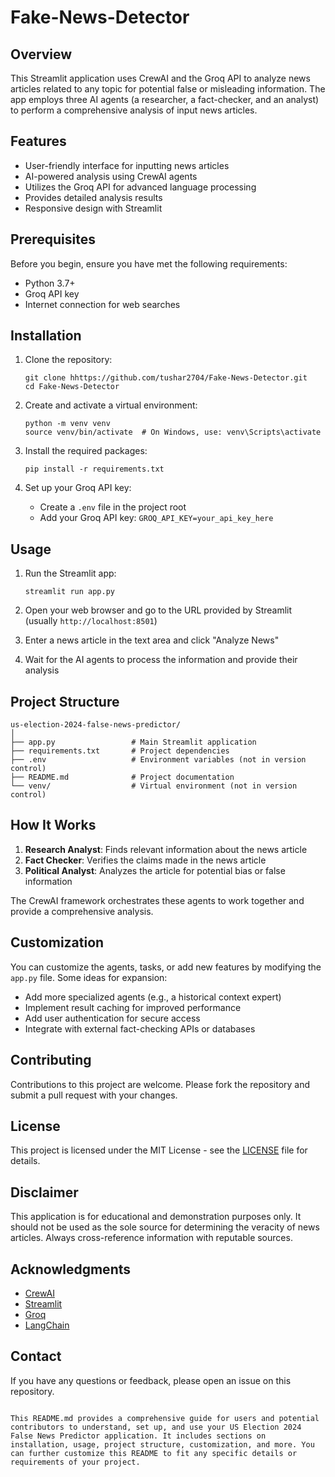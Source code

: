 # Fake-News-Detector

## Overview

This Streamlit application uses CrewAI and the Groq API to analyze news articles related to any topic for potential false or misleading information. The app employs three AI agents (a researcher, a fact-checker, and an analyst) to perform a comprehensive analysis of input news articles.

## Features

- User-friendly interface for inputting news articles
- AI-powered analysis using CrewAI agents
- Utilizes the Groq API for advanced language processing
- Provides detailed analysis results
- Responsive design with Streamlit

## Prerequisites

Before you begin, ensure you have met the following requirements:

- Python 3.7+
- Groq API key
- Internet connection for web searches

## Installation

1. Clone the repository:
   ```
   git clone hhttps://github.com/tushar2704/Fake-News-Detector.git
   cd Fake-News-Detector
   ```

2. Create and activate a virtual environment:
   ```
   python -m venv venv
   source venv/bin/activate  # On Windows, use: venv\Scripts\activate
   ```

3. Install the required packages:
   ```
   pip install -r requirements.txt
   ```

4. Set up your Groq API key:
   - Create a `.env` file in the project root
   - Add your Groq API key: `GROQ_API_KEY=your_api_key_here`

## Usage

1. Run the Streamlit app:
   ```
   streamlit run app.py
   ```

2. Open your web browser and go to the URL provided by Streamlit (usually `http://localhost:8501`)

3. Enter a news article in the text area and click "Analyze News"

4. Wait for the AI agents to process the information and provide their analysis

## Project Structure

```
us-election-2024-false-news-predictor/
│
├── app.py                 # Main Streamlit application
├── requirements.txt       # Project dependencies
├── .env                   # Environment variables (not in version control)
├── README.md              # Project documentation
└── venv/                  # Virtual environment (not in version control)
```

## How It Works

1. **Research Analyst**: Finds relevant information about the news article
2. **Fact Checker**: Verifies the claims made in the news article
3. **Political Analyst**: Analyzes the article for potential bias or false information

The CrewAI framework orchestrates these agents to work together and provide a comprehensive analysis.

## Customization

You can customize the agents, tasks, or add new features by modifying the `app.py` file. Some ideas for expansion:

- Add more specialized agents (e.g., a historical context expert)
- Implement result caching for improved performance
- Add user authentication for secure access
- Integrate with external fact-checking APIs or databases

## Contributing

Contributions to this project are welcome. Please fork the repository and submit a pull request with your changes.

## License

This project is licensed under the MIT License - see the [LICENSE](LICENSE) file for details.

## Disclaimer

This application is for educational and demonstration purposes only. It should not be used as the sole source for determining the veracity of news articles. Always cross-reference information with reputable sources.

## Acknowledgments

- [CrewAI](https://github.com/joaomdmoura/crewAI)
- [Streamlit](https://streamlit.io/)
- [Groq](https://groq.com/)
- [LangChain](https://github.com/hwchase17/langchain)

## Contact

If you have any questions or feedback, please open an issue on this repository.
```

This README.md provides a comprehensive guide for users and potential contributors to understand, set up, and use your US Election 2024 False News Predictor application. It includes sections on installation, usage, project structure, customization, and more. You can further customize this README to fit any specific details or requirements of your project.